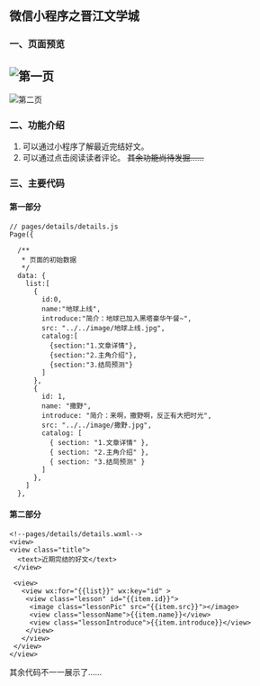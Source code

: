 ## 微信小程序之晋江文学城
### 一、页面预览
![第一页](2019-08-05-16-28-07.png)
---
![第二页](2019-08-05-16-32-53.png)
### 二、功能介绍
1. 可以通过小程序了解最近完结好文。
2. 可以通过点击阅读读者评论。
~~其余功能尚待发掘……~~
### 三、主要代码
#### 第一部分
```
// pages/details/details.js
Page({

  /**
   * 页面的初始数据
   */
  data: {
    list:[
      {
        id:0,
        name:"地球上线",
        introduce:"简介：地球已加入黑塔豪华午餐~",
        src: "../../image/地球上线.jpg",
        catalog:[
          {section:"1.文章详情"},
          {section:"2.主角介绍"},
          {section:"3.结局预测"}
        ]
      },
      {
        id: 1,
        name: "撒野",
        introduce: "简介：来啊，撒野啊，反正有大把时光",
        src: "../../image/撒野.jpg",
        catalog: [
          { section: "1.文章详情" },
          { section: "2.主角介绍" },
          { section: "3.结局预测" }
        ]
      },
    ]
  },
 ```
 #### 第二部分
 ```
 <!--pages/details/details.wxml-->
<view>
 <view class="title">
   <text>近期完结的好文</text>
  </view>

  <view>
    <view wx:for="{{list}}" wx:key="id" >
     <view class="lesson" id="{{item.id}}">
      <image class="lessonPic" src="{{item.src}}"></image>
      <view class="lessonName">{{item.name}}</view>
      <view class="lessonIntroduce">{{item.introduce}}</view>
     </view>
    </view>
  </view>
</view>
 ```
 其余代码不一一展示了……
